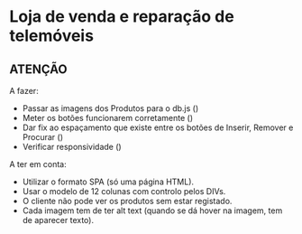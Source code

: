 # Loja de venda e reparação de telemóveis

## ATENÇÃO

A fazer:

- Passar as imagens dos Produtos para o db.js ()
- Meter os botões funcionarem corretamente ()
- Dar fix ao espaçamento que existe entre os botões de Inserir, Remover e Procurar ()
- Verificar responsividade ()

A ter em conta:

- Utilizar o formato SPA (só uma página HTML).
- Usar o modelo de 12 colunas com controlo pelos DIVs.
- O cliente não pode ver os produtos sem estar registado.
- Cada imagem tem de ter alt text (quando se dá hover na imagem, tem de aparecer texto).